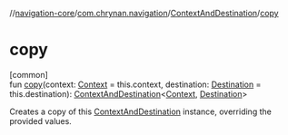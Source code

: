 //[navigation-core](../../../index.md)/[com.chrynan.navigation](../index.md)/[ContextAndDestination](index.md)/[copy](copy.md)

# copy

[common]\
fun [copy](copy.md)(context: [Context](index.md) = this.context, destination: [Destination](index.md) = this.destination): [ContextAndDestination](index.md)&lt;[Context](index.md), [Destination](index.md)&gt;

Creates a copy of this [ContextAndDestination](index.md) instance, overriding the provided values.
